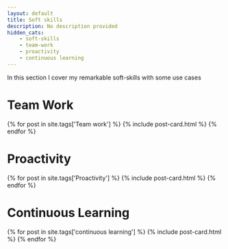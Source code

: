 ```yaml
---
layout: default
title: Soft skills
description: No description provided
hidden_cats:
    - soft-skills
    - team-work
    - proactivity
    - continuous learning
---
```


In this section I cover my remarkable soft-skills with some use cases

# Team Work

<div class="posts">
    {% for post in site.tags['Team work'] %}
        {% include post-card.html %}
    {% endfor %}
</div>

# Proactivity
<div class="posts">
    {% for post in site.tags['Proactivity'] %}
        {% include post-card.html %}
    {% endfor %}
</div>

# Continuous Learning
<div class="posts">
    {% for post in site.tags['continuous learning'] %}
        {% include post-card.html %}
    {% endfor %}
</div>
